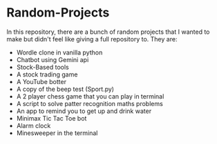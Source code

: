 # Random-Projects
In this repository, there are a bunch of random projects that I wanted to make but didn't feel like giving a full repository to. They are:
* Wordle clone in vanilla python
* Chatbot using Gemini api
* Stock-Based tools
* A stock trading game
* A YouTube botter
* A copy of the beep test (Sport.py)
* A 2 player chess game that you can play in terminal
* A script to solve patter recognition maths problems
* An app to remind you to get up and drink water 
* Minimax Tic Tac Toe bot
* Alarm clock
* Minesweeper in the terminal